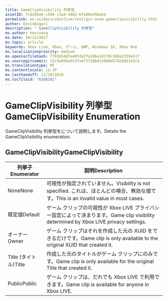 ```yaml
---
title: GameClipVisibility 列挙型
assetID: fc0295e6-c594-c3a4-4982-6fe08e45ba5d
permalink: en-us/docs/xboxlive/rest/gvr-enum-gameclipvisibility.html
author: KevinAsgari
description: " GameClipVisibility 列挙型"
ms.author: kevinasg
ms.date: 10/12/2017
ms.topic: article
keywords: Xbox Live, Xbox, ゲーム, UWP, Windows 10, Xbox One
ms.localizationpriority: medium
ms.openlocfilehash: 7701b54d7e48fda3fa106e2d170c368a2159e517
ms.sourcegitcommit: f2c9a050a9137a473f28b613968d5782866142c6
ms.translationtype: MT
ms.contentlocale: ja-JP
ms.lasthandoff: 11/10/2018
ms.locfileid: "6268181"
---
```

# <a name="gameclipvisibility-enumeration"></a><span data-ttu-id="bab1d-104">GameClipVisibility 列挙型</span><span class="sxs-lookup"><span data-stu-id="bab1d-104">GameClipVisibility Enumeration</span></span>
<span data-ttu-id="bab1d-105">GameClipVisibility 列挙型をについて説明します。</span><span class="sxs-lookup"><span data-stu-id="bab1d-105">Details the GameClipVisibility enumeration.</span></span> 
<a id="ID4ER"></a>

 
## <a name="gameclipvisibility"></a><span data-ttu-id="bab1d-106">GameClipVisibility</span><span class="sxs-lookup"><span data-stu-id="bab1d-106">GameClipVisibility</span></span>
 
| <b><span data-ttu-id="bab1d-107">列挙子</span><span class="sxs-lookup"><span data-stu-id="bab1d-107">Enumerator</span></span></b>| <b><span data-ttu-id="bab1d-108">説明</span><span class="sxs-lookup"><span data-stu-id="bab1d-108">Description</span></span></b>| 
| --- | --- | 
| <span data-ttu-id="bab1d-109">None</span><span class="sxs-lookup"><span data-stu-id="bab1d-109">None</span></span>| <span data-ttu-id="bab1d-110">可視性が指定されていません。</span><span class="sxs-lookup"><span data-stu-id="bab1d-110">Visibility is not specified.</span></span> <span data-ttu-id="bab1d-111">これは、ほとんどの場合、無効な値です。</span><span class="sxs-lookup"><span data-stu-id="bab1d-111">This is an invalid value in most cases.</span></span>| 
| <span data-ttu-id="bab1d-112">既定値</span><span class="sxs-lookup"><span data-stu-id="bab1d-112">Default</span></span>| <span data-ttu-id="bab1d-113">ゲーム クリップの可視性が Xbox LIVE プライバシー設定によって決まります。</span><span class="sxs-lookup"><span data-stu-id="bab1d-113">Game clip visibility determined by Xbox LIVE privacy settings.</span></span>| 
| <span data-ttu-id="bab1d-114">オーナー</span><span class="sxs-lookup"><span data-stu-id="bab1d-114">Owner</span></span>| <span data-ttu-id="bab1d-115">ゲーム クリップはそれを作成した元の XUID をできるだけです。</span><span class="sxs-lookup"><span data-stu-id="bab1d-115">Game clip is only available to the original XUID that created it.</span></span>| 
| <span data-ttu-id="bab1d-116">Title (タイトル)</span><span class="sxs-lookup"><span data-stu-id="bab1d-116">Title</span></span>| <span data-ttu-id="bab1d-117">作成した元のタイトルがゲーム クリップにのみです。</span><span class="sxs-lookup"><span data-stu-id="bab1d-117">Game clip is only available for the original Title that created it.</span></span>| 
| <span data-ttu-id="bab1d-118">Public</span><span class="sxs-lookup"><span data-stu-id="bab1d-118">Public</span></span>| <span data-ttu-id="bab1d-119">ゲーム クリップは、だれでも Xbox LIVE で利用できます。</span><span class="sxs-lookup"><span data-stu-id="bab1d-119">Game clip is available for anyone in Xbox LIVE.</span></span>| 
  